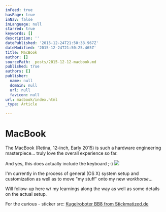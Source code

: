 ```yaml
---
inFeed: true
hasPage: true
inNav: false
inLanguage: null
starred: true
keywords: []
description: ''
datePublished: '2015-12-24T21:50:33.967Z'
dateModified: '2015-12-24T21:50:25.465Z'
title: MacBook
author: []
sourcePath: _posts/2015-12-12-macbook.md
published: true
authors: []
publisher:
  name: null
  domain: null
  url: null
  favicon: null
url: macbook/index.html
_type: Article

---
```

# MacBook

The MacBook (Retina, 12-inch, Early 2015) is such a hardware engineering masterpiece... truly love the overall experience so far.

And yes, this does actually include the keyboard ;-)
![](https://the-grid-user-content.s3-us-west-2.amazonaws.com/8523774a-5286-4535-902e-d965707068ea.png)

I'm currently in the process of general (OS X) system setup and customization as well as to move "my stuff" onto my new _workhorse_... 

Will follow-up here w/ my learnings along the way as well as some details on the actual setup.

For the curious - sticker src: [Kugelroboter BB8 from Stickmatized.de][0]

[0]: https://www.stickmatized.de/macbook-sticker-aufkleber/sonstige/kugelroboter-bb8